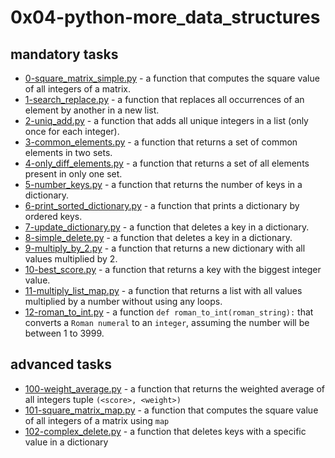 # 0x04-python-more_data_structures

## mandatory tasks

* [0-square_matrix_simple.py](https://github.com/j88moja-code/alx-higher_level_programming/blob/main/0x04-python-more_data_structures/0-square_matrix_simple.py) - a function that computes the square value of all integers of a matrix.
* [1-search_replace.py](https://github.com/j88moja-code/alx-higher_level_programming/blob/main/0x04-python-more_data_structures/1-search_replace.py) - a function that replaces all occurrences of an element by another in a new list.
* [2-uniq_add.py](https://github.com/j88moja-code/alx-higher_level_programming/blob/main/0x04-python-more_data_structures/2-uniq_add.py) - a function that adds all unique integers in a list (only once for each integer).
* [3-common_elements.py](https://github.com/j88moja-code/alx-higher_level_programming/blob/main/0x04-python-more_data_structures/3-common_elements.py) - a function that returns a set of common elements in two sets.
* [4-only_diff_elements.py](https://github.com/j88moja-code/alx-higher_level_programming/blob/main/0x04-python-more_data_structures/4-only_diff_elements.py) - a function that returns a set of all elements present in only one set.
* [5-number_keys.py](https://github.com/j88moja-code/alx-higher_level_programming/blob/main/0x04-python-more_data_structures/5-number_keys.py) - a function that returns the number of keys in a dictionary.
* [6-print_sorted_dictionary.py](https://github.com/j88moja-code/alx-higher_level_programming/blob/main/0x04-python-more_data_structures/6-print_sorted_dictionary.py) - a function that prints a dictionary by ordered keys.
* [7-update_dictionary.py](https://github.com/j88moja-code/alx-higher_level_programming/blob/main/0x04-python-more_data_structures/7-update_dictionary.py) - a function that deletes a key in a dictionary.
* [8-simple_delete.py](https://github.com/j88moja-code/alx-higher_level_programming/blob/main/0x04-python-more_data_structures/8-simple_delete.py) - a function that deletes a key in a dictionary.
* [9-multiply_by_2.py](https://github.com/j88moja-code/alx-higher_level_programming/blob/main/0x04-python-more_data_structures/9-multiply_by_2.py) - a function that returns a new dictionary with all values multiplied by 2.
* [10-best_score.py](https://github.com/j88moja-code/alx-higher_level_programming/blob/main/0x04-python-more_data_structures/10-best_score.py) - a function that returns a key with the biggest integer value.
* [11-multiply_list_map.py]() - a function that returns a list with all values multiplied by a number without using any loops.
* [12-roman_to_int.py]() - a function `def roman_to_int(roman_string):` that converts a `Roman numeral` to an `integer`, assuming the number will be between 1 to 3999.

## advanced tasks

* [100-weight_average.py]() - a function that returns the weighted average of all integers tuple `(<score>, <weight>)`
* [101-square_matrix_map.py]() - a function that computes the square value of all integers of a matrix using `map`
* [102-complex_delete.py]() - a function that deletes keys with a specific value in a dictionary
